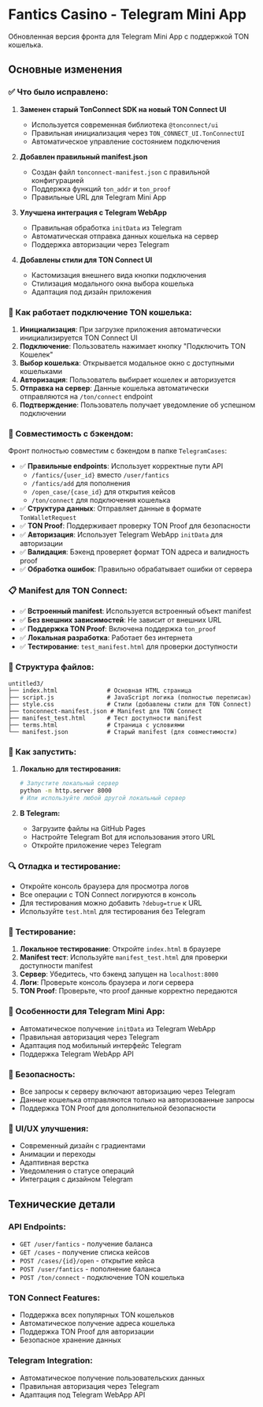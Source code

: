 # Fantics Casino - Telegram Mini App

Обновленная версия фронта для Telegram Mini App с поддержкой TON кошелька.

## Основные изменения

### ✅ Что было исправлено:

1. **Заменен старый TonConnect SDK на новый TON Connect UI**
   - Используется современная библиотека `@tonconnect/ui`
   - Правильная инициализация через `TON_CONNECT_UI.TonConnectUI`
   - Автоматическое управление состоянием подключения

2. **Добавлен правильный manifest.json**
   - Создан файл `tonconnect-manifest.json` с правильной конфигурацией
   - Поддержка функций `ton_addr` и `ton_proof`
   - Правильные URL для Telegram Mini App

3. **Улучшена интеграция с Telegram WebApp**
   - Правильная обработка `initData` из Telegram
   - Автоматическая отправка данных кошелька на сервер
   - Поддержка авторизации через Telegram

4. **Добавлены стили для TON Connect UI**
   - Кастомизация внешнего вида кнопки подключения
   - Стилизация модального окна выбора кошелька
   - Адаптация под дизайн приложения

### 🔧 Как работает подключение TON кошелька:

1. **Инициализация**: При загрузке приложения автоматически инициализируется TON Connect UI
2. **Подключение**: Пользователь нажимает кнопку "Подключить TON Кошелек"
3. **Выбор кошелька**: Открывается модальное окно с доступными кошельками
4. **Авторизация**: Пользователь выбирает кошелек и авторизуется
5. **Отправка на сервер**: Данные кошелька автоматически отправляются на `/ton/connect` endpoint
6. **Подтверждение**: Пользователь получает уведомление об успешном подключении

### 🔐 Совместимость с бэкендом:

Фронт полностью совместим с бэкендом в папке `TelegramCases`:

- ✅ **Правильные endpoints**: Использует корректные пути API
  - `/fantics/{user_id}` вместо `/user/fantics`
  - `/fantics/add` для пополнения
  - `/open_case/{case_id}` для открытия кейсов
  - `/ton/connect` для подключения кошелька
- ✅ **Структура данных**: Отправляет данные в формате `TonWalletRequest`
- ✅ **TON Proof**: Поддерживает проверку TON Proof для безопасности
- ✅ **Авторизация**: Использует Telegram WebApp `initData` для авторизации
- ✅ **Валидация**: Бэкенд проверяет формат TON адреса и валидность proof
- ✅ **Обработка ошибок**: Правильно обрабатывает ошибки от сервера

### 📋 Manifest для TON Connect:

- ✅ **Встроенный manifest**: Используется встроенный объект manifest
- ✅ **Без внешних зависимостей**: Не зависит от внешних URL
- ✅ **Поддержка TON Proof**: Включена поддержка `ton_proof`
- ✅ **Локальная разработка**: Работает без интернета
- ✅ **Тестирование**: `test_manifest.html` для проверки доступности

### 📁 Структура файлов:

```
untitled3/
├── index.html              # Основная HTML страница
├── script.js               # JavaScript логика (полностью переписан)
├── style.css               # Стили (добавлены стили для TON Connect)
├── tonconnect-manifest.json # Manifest для TON Connect
├── manifest_test.html      # Тест доступности manifest
├── terms.html              # Страница с условиями
└── manifest.json           # Старый manifest (для совместимости)
```

### 🚀 Как запустить:

1. **Локально для тестирования:**
   ```bash
   # Запустите локальный сервер
   python -m http.server 8000
   # Или используйте любой другой локальный сервер
   ```

2. **В Telegram:**
   - Загрузите файлы на GitHub Pages
   - Настройте Telegram Bot для использования этого URL
   - Откройте приложение через Telegram

### 🔍 Отладка и тестирование:

- Откройте консоль браузера для просмотра логов
- Все операции с TON Connect логируются в консоль
- Для тестирования можно добавить `?debug=true` к URL
- Используйте `test.html` для тестирования без Telegram

### 🧪 Тестирование:

1. **Локальное тестирование**: Откройте `index.html` в браузере
2. **Manifest тест**: Используйте `manifest_test.html` для проверки доступности manifest
3. **Сервер**: Убедитесь, что бэкенд запущен на `localhost:8000`
4. **Логи**: Проверьте консоль браузера и логи сервера
5. **TON Proof**: Проверьте, что proof данные корректно передаются

### 📱 Особенности для Telegram Mini App:

- Автоматическое получение `initData` из Telegram WebApp
- Правильная авторизация через Telegram
- Адаптация под мобильный интерфейс Telegram
- Поддержка Telegram WebApp API

### 🔐 Безопасность:

- Все запросы к серверу включают авторизацию через Telegram
- Данные кошелька отправляются только на авторизованные запросы
- Поддержка TON Proof для дополнительной безопасности

### 🎨 UI/UX улучшения:

- Современный дизайн с градиентами
- Анимации и переходы
- Адаптивная верстка
- Уведомления о статусе операций
- Интеграция с дизайном Telegram

## Технические детали

### API Endpoints:
- `GET /user/fantics` - получение баланса
- `GET /cases` - получение списка кейсов
- `POST /cases/{id}/open` - открытие кейса
- `POST /user/fantics` - пополнение баланса
- `POST /ton/connect` - подключение TON кошелька

### TON Connect Features:
- Поддержка всех популярных TON кошельков
- Автоматическое получение адреса кошелька
- Поддержка TON Proof для авторизации
- Безопасное хранение данных

### Telegram Integration:
- Автоматическое получение пользовательских данных
- Правильная авторизация через Telegram
- Адаптация под Telegram WebApp API 